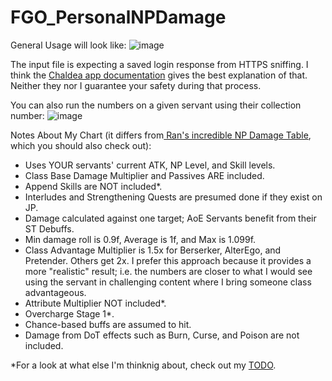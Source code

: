 # FGO_PersonalNPDamage
General Usage will look like:
![image](https://user-images.githubusercontent.com/48457685/173130806-5956ff48-ea93-4ff0-b5b2-da79b4e7f85b.png)

The input file is expecting a saved login response from HTTPS sniffing. I think the [Chaldea app documentation](https://docs.chaldea.center/import_https/#principle) gives the best explanation of that. Neither they nor I guarantee your safety during that process.

You can also run the numbers on a given servant using their collection number:
![image](https://user-images.githubusercontent.com/48457685/173131178-053778f6-a9c1-45c5-ae25-5aaa829ccf8d.png)

Notes About My Chart (it differs from[ Ran's incredible NP Damage Table](https://docs.google.com/spreadsheets/d/1OTrMARN9I06zD_jIhGdmHFWpkePoSWv_xgEk3XPzZWY/edit#gid=1993499094), which you should also check out):

* Uses YOUR servants' current ATK, NP Level, and Skill levels.
* Class Base Damage Multiplier and Passives ARE included.
* Append Skills are NOT included*.
* Interludes and Strengthening Quests are presumed done if they exist on JP.
* Damage calculated against one target; AoE Servants benefit from their ST Debuffs.
* Min damage roll is 0.9f, Average is 1f, and Max is 1.099f.
* Class Advantage Multiplier is 1.5x for Berserker, AlterEgo, and Pretender. Others get 2x. I prefer this approach because it provides a more "realistic" result; i.e. the numbers are closer to what I would see using the servant in challenging content where I bring someone class advantageous.
* Attribute Multiplier NOT included*.
* Overcharge Stage 1*.
* Chance-based buffs are assumed to hit.
* Damage from DoT effects such as Burn, Curse, and Poison are not included.

*For a look at what else I'm thinknig about, check out my [TODO](TODO.txt).
